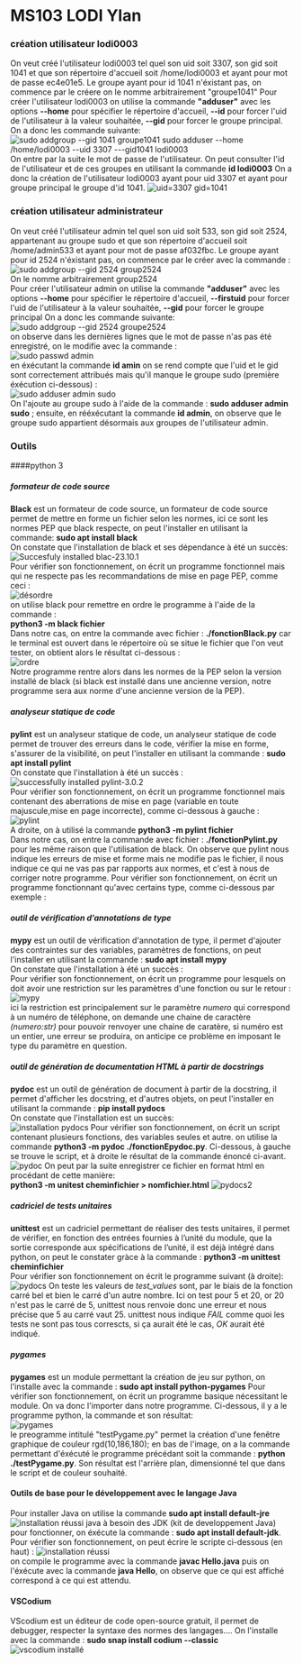 # MS103 LODI Ylan

### création utilisateur lodi0003
On veut créé l'utilisateur lodi0003 tel quel son uid soit 3307, son gid soit 1041 et que son répertoire d'accueil soit /home/lodi0003 et ayant pour mot de passe ec4e01e5. 
Le groupe ayant pour id 1041 n'éxistant pas, on commence par le créere on le nomme arbitrairement "groupe1041" 
Pour créer l'utilisateur lodi0003 on utilise la commande **"adduser"** avec les options **--home** pour spécifier le répertoire d'accueil, **--id** pour forcer l'uid de l'utilisateur à la valeur souhaitée, **--gid** pour forcer le groupe principal.  
On a donc les commande suivante:  
![sudo addgroup --gid 1041 groupe1041  sudo adduser --home /home/lodi0003 --uid 3307 ---gid1041 lodi0003](Images/CreaGroup1041etUser1.png)  
On entre par la suite le mot de passe de l'utilisateur.
On peut consulter l'id de l'utilisateur et de ces groupes en utilisant la commande **id lodi0003**
On a donc la création de l'utilisateur lodi0003 ayant pour uid 3307 et ayant pour groupe principal le groupe d'id 1041.
![uid=3307 gid=1041](CreaGroup1041etUser1Preuve)  

### création utilisateur administrateur
On veut créé l'utilisateur admin tel quel son uid soit 533, son gid soit 2524, appartenant au groupe sudo et que son répertoire d'accueil soit /home/admin533 et ayant pour mot de passe af032fbc. 
Le groupe ayant pour id 2524 n'éxistant pas, on commence par le créer avec la commande :  
![sudo addgroup --gid 2524 group2524](Images/CreaGroup2524.png)  
On le nomme arbitrairement group2524  
Pour créer l'utilisateur admin on utilise la commande **"adduser"** avec les options **--home** pour spécifier le répertoire d'accueil, **--firstuid** pour forcer l'uid de l'utilisateur à la valeur souhaitée, **--gid** pour forcer le groupe principal 
On a donc les commande suivante:
![sudo addgroup --gid 2524 groupe2524](Images/Creaadmin533.png)  
on observe dans les dernières lignes que le mot de passe n'as pas été enregistré, on le modifie avec la commande :  
![sudo passwd admin](Images/MDPadmin533.png)  
en éxécutant la commande **id amin** on se rend compte que l'uid et le gid sont correctement attribués mais qu'il manque le groupe sudo (première éxécution ci-dessous) :  
![sudo adduser admin sudo](Images/ajoutadmin533sudoETpreuve.png)  
On l'ajoute au groupe sudo à l'aide de la commande : **sudo adduser admin sudo** ; ensuite, en rééxécutant la commande **id admin**, on observe que le groupe sudo appartient désormais aux groupes de l'utilisateur admin.    
### Outils
####python 3 
##### formateur de code source
**Black** est un formateur de code source, un formateur de code source permet de mettre en forme un fichier selon les normes, ici ce sont les normes PEP que black respecte, on peut l'installer en utilisant la commande:
**sudo apt install black**  
On constate que l'installation de black et ses dépendance à été un succès:  
![Succesfuly installed blac-23.10.1](Images/installBlackEtDepReussie.png)  
Pour vérifier son fonctionnement, on écrit un programme fonctionnel mais qui ne respecte pas les recommandations de mise en page PEP, comme ceci :  
![désordre](Images/BLACKAVANT.png)  
on utilise black pour remettre en ordre le programme à l'aide de la commande :  
**python3 -m black fichier**  
Dans notre cas, on entre la commande avec fichier : __./fonctionBlack.py__ car le terminal est ouvert dans le répertoire où se situe le fichier que l'on veut tester, on obtient alors le résultat ci-dessous :  
![ordre](Images/BLACKAPRES.png)  
Notre programme rentre alors dans les normes de la PEP selon la version installé de black (si black est installé dans une ancienne version, notre programme sera aux norme d'une ancienne version de la PEP).
##### analyseur statique de code 
**pylint** est un analyseur statique de code, un analyseur statique de code permet de trouver des erreurs dans le code, vérifier la mise en forme, s'assurer de la visibilité, on peut l'installer en utilisant la commande :
**sudo apt install pylint**  
On constate que l'installation à été un succès :  
![successfully installed pylint-3.0.2](Images/installPylintEtDepReussie.png)  
Pour vérifier son fonctionnement, on écrit un programme fonctionnel mais contenant des aberrations de mise en page (variable en toute majuscule,mise en page incorrecte), comme ci-dessous à gauche :  
![pylint](Images/PREUVEpylint.png)  
A droite, on à utilisé la commande **python3 -m pylint fichier**  
Dans notre cas, on entre la commande avec fichier : __./fonctionPylint.py__ pour les même raison que l'utilisation de black.
On observe que pylint nous indique les erreurs de mise et forme mais ne modifie pas le fichier, il nous indique ce qui ne vas pas par rapports aux normes, et c'est à nous de corriger notre programme.
Pour vérifier son fonctionnement, on écrit un programme fonctionnant qu'avec certains type, comme ci-dessous par exemple  : 

##### outil de vérification d’annotations de type
**mypy** est un outil de vérification d'annotation de type, il permet d'ajouter des contraintes sur des variables, paramètres de fonctions, on peut l'installer en utilisant la commande :
**sudo apt install mypy**  
On constate que l'installation à été un succès :  
![]()  
Pour vérifier son fonctionnement, on écrit un programme pour lesquels on doit avoir une restriction sur les paramètres d'une fonction ou sur le retour :  
![mypy](/images/PREUVEMypy.png)  
ici la restriction est principalement sur le paramètre _numero_ qui correspond à un numéro de téléphone, on demande une chaine de caractère _(numero:str)_ pour pouvoir renvoyer une chaine de caratère, si numéro est un entier, une erreur se produira, on anticipe ce problème en imposant le type du paramètre en question.

##### outil de génération de documentation HTML à partir de docstrings
**pydoc** est un outil de génération de document à partir de la docstring, il permet d'afficher les docstring, et d'autres objets, on peut l'installer en utilisant la commande : 
**pip install pydocs**  
On constate que l'installation est un succès:  
![installation pydocs](Images/InstallationPYDOCSetDepReussi.png)
Pour vérifier  son fonctionnement, on écrit un script contenant plusieurs fonctions, des variables seules et autre.
on utilise la commande **python3 -m pydoc ./fonctionEpydoc.py**. Ci-dessous, à gauche se trouve le script, et à droite le résultat de la commande énoncé ci-avant.
![pydoc](Images/utilisationPydoc1.png) 
On peut par la suite enregistrer ce fichier en format html en procédant de cette manière:  
**python3 -m unitest cheminfichier > nomfichier.html**
![pydocs2](Images/utilisationPydoc2.png)
##### cadriciel de tests unitaires 
**unittest** est un cadriciel permettant de réaliser des tests unitaires, il permet de vérifier, en fonction des entrées fournies à l’unité du module, que la sortie corresponde aux spécifications de l’unité, il est déjà intégré dans python,
on peut le constater gràce à la commande :
**python3 -m unittest cheminfichier**  
Pour vérifier son fonctionnement on écrit le programme suivant (à droite):  
![pydocs](Images/PREUVEunittest.png)
On teste les valeurs de _test_values_ sont, par le biais de la fonction carré bel et bien le carré d'un autre nombre. Ici on test pour 5 et 20, or 20 n'est pas le carré de 5, unittest nous renvoie donc une erreur et nous précise que 5 au carré vaut 25.
unittest nous indique _FAIL_ comme quoi les tests ne sont pas tous correscts, si ça aurait été le cas, _OK_ aurait été indiqué.

##### pygames
**pygames** est un module permettant la création de jeu sur python, on l'installe avec la commande : 
**sudo apt install python-pygames**
Pour vérifier son fonctionnement, on écrit un programme basique nécessitant le module. On va donc l'importer dans notre programme. Ci-dessous, il y a le programme python, la commande et son résultat:  
![pygames](Images/PREUVEpygame.png)  
le preogramme intitulé "testPygame.py" permet la création d'une fenêtre graphique de couleur rgd(10,186,180); en bas de l'image, on a la commande permettant d'éxécuté le programme précédant soit la commande : **python ./testPygame.py**. Son résultat est l'arrière plan, dimensionné tel que dans le script et de couleur souhaité.

#### Outils de base pour le développement avec le langage Java 
Pour installer Java on utilise la commande **sudo apt install default-jre**  
![installation réussi](Images/INSTALLjava.png)
java à besoin des JDK (kit de developpement Java) pour fonctionner, on éxécute la commande : **sudo apt install default-jdk**. 
Pour vérifier son fonctionnement, on peut écrire le scripte ci-dessous (en haut) :
![installation réussi](Images/PREUVEjava.png)  
on compile le programme avec la commande **javac Hello.java**
puis on l'éxécute avec la commande **java Hello**, on observe que ce qui est affiché correspond à ce qui est attendu.
#### VSCodium
VScodium est un éditeur de code open-source gratuit, il permet de debugger, respecter la syntaxe des normes des langages....
On l'installe avec la commande : **sudo snap install codium --classic**  
![vscodium installé](Images/INSTALLvscodium.png)  



